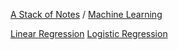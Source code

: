 [A Stack of Notes](a-stack-of-notes.md) / [Machine Learning](machine-learning)

[Linear Regression](a-stack-of-notes/machine-learning/linear-regression.md)
[Logistic Regression](a-stack-of-notes/machine-learning/logistic-regression.md)

